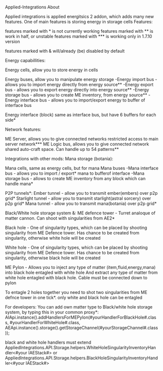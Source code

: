 Applied-Integrations
About

Applied integrations is applied energitsics 2 addon, which adds many new features. One of main features is storing energy in storage cells
Features:

features marked with * is not currently working features marked with ** is work in half, or unstable features marked with *** is working only in 1.7.10 version

features marked with & will/already (be) disabled by default

Energy capabillities:

Energy cells, allow you to store energy in cells

Energy buses, allow you to manipulate energy storage
    -Energy import bus - allows you to import energy directly from energy source**
    -Energy export bus - allows you to export energy directly into energy source**
    -Energy storage bus - allows you to create ME inventory, from energy source**
    -Energy interface bus - allows you to import/export energy to buffer of interface bus

Energy interface (block) same as interface bus, but have 6 buffers for each side*

Network features:

ME Server, allows you to give connected networks restricted access to main server network***
ME Logic bus, allows you to give connected network shared auto-craft space. Can handle up to 54 patterns**

Integrations with other mods: Mana storage (botania):

Mana cells, same as energy cells, but for mana
Mana buses
    -Mana interface bus - allows you to import / export* mana to bufferof interface
    -Mana storage bus - allows to create ME inventory from any block which can handle mana*

P2P tunnels*: Ember tunnel - allow you to transmit ember(embers) over p2p grid* Starlight tunnel - allow you to transmit starlight(astral sorcery) over p2p grid* Mana tunnel - allow you to transmit mana(botania) over p2p grid*

Black/White hole storage system &: ME defence tower - Turret analoque of matter cannon. Can shoot with singularities from AE2*

Black hole - One of singularity types, which can be placed by shooting singularity from ME Defence tower. Has chance to be created from singularity, otherwise white hole will be created

White hole - One of singularity types, which can be placed by shooting singularity from ME Defence tower. Has chance to be created from singularity, otherwise black hole will be created

ME Pylon - Allows you to inject any type of matter (item,fluid,energy,mana) into black hole entagled with white hole And extract any type of matter from white hole entagled with black hole. Cable must be connected down to pylon

To entagle 2 holes together you need to shot two singularities from ME defnce tower in one tick*. only white and black hole can be entagled

For developers: You can add own matter type to Black/white hole storage system, by typing this in your common proxy*: AIApi.instance().addHandlersForMEPylon(#yourHandlerForBlackHole#.class, #yourHandlerForWhiteHole#.class, AEApi.instance().storage().getStorageChannel(#yourStorageChannel#.class));

black and white hole handlers must extend AppliedIntegrations.API.Storage.helpers.WhiteHoleSingularityInventoryHandler<#your IAEStack#> or AppliedIntegrations.API.Storage.helpers.BlackHoleSingularityInventoryHandler<#your IAEStack#>
